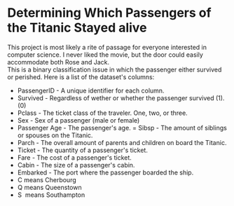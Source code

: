 # Determining Which Passengers of the Titanic Stayed alive

This project is most likely a rite of passage for everyone interested in computer science. I never liked the movie, but the door could easily accommodate both Rose and Jack. <br> This is a binary classification issue in which the passenger either survived or perished. Here is a list of the dataset's columns: <br>

- PassengerID - A unique identifier for each column.
- Survived - Regardless of wether or whether the passenger survived (1). (0)
- Pclass - The ticket class of the traveler. One, two, or three.
- Sex - Sex of a passenger (male or female)
- Passenger Age - The passenger's age.
= Sibsp - The amount of siblings or spouses on the Titanic.
- Parch - The overall amount of parents and children on board the Titanic.
- Ticket - The quantity of a passenger's ticket.
- Fare - The cost of a passenger's ticket.
- Cabin - The size of a passenger's cabin.
- Embarked - The port where the passenger boarded the ship. 
- C means Cherbourg 
- Q means Queenstown
- S  means Southampton 
